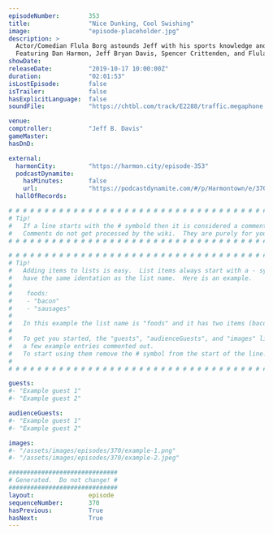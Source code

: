 ```yaml
---
episodeNumber:        353
title:                "Nice Dunking, Cool Swishing"
image:                "episode-placeholder.jpg"
description: >
  Actor/Comedian Flula Borg astounds Jeff with his sports knowledge and 1980's American pop culture references, teaches us his favorite German words, and helps Dan become the best hype man he can be.
  Featuring Dan Harmon, Jeff Bryan Davis, Spencer Crittenden, and Flula Borg.
showDate:             
releaseDate:          "2019-10-17 10:00:00Z"
duration:             "02:01:53"
isLostEpisode:        false
isTrailer:            false
hasExplicitLanguage:  false
soundFile:            "https://chtbl.com/track/E2288/traffic.megaphone.fm/STA3280237383.mp3?updated=1596574812"

venue:                
comptroller:          "Jeff B. Davis"
gameMaster:           
hasDnD:               

external:
  harmonCity:         "https://harmon.city/episode-353"
  podcastDynamite:
    hasMinutes:       false
    url:              "https://podcastdynamite.com/#/p/Harmontown/e/370/353"
  hallOfRecords:      

# # # # # # # # # # # # # # # # # # # # # # # # # # # # # # # # # # # # # # # # # # # # #
# Tip!
#   If a line starts with the # symbold then it is considered a comment.
#   Comments do not get processed by the wiki.  They are purely for your information.
# # # # # # # # # # # # # # # # # # # # # # # # # # # # # # # # # # # # # # # # # # # # #

# # # # # # # # # # # # # # # # # # # # # # # # # # # # # # # # # # # # # # # # # # # # #
# Tip!
#   Adding items to lists is easy.  List items always start with a - symbol and have
#   have the same identation as the list name.  Here is an example.
#
#    foods:
#    - "bacon"
#    - "sausages"
#
#   In this example the list name is "foods" and it has two items (bacon, and sausages).
#
#   To get you started, the "guests", "audienceGuests", and "images" lists below have
#   a few example entries commented out.
#   To start using them remove the # symbol from the start of the line.
#
# # # # # # # # # # # # # # # # # # # # # # # # # # # # # # # # # # # # # # # # # # # # #

guests:
#- "Example guest 1"
#- "Example guest 2"

audienceGuests:
#- "Example guest 1"
#- "Example guest 2"

images:
#- "/assets/images/episodes/370/example-1.png"
#- "/assets/images/episodes/370/example-2.jpeg"

##############################
# Generated.  Do not change! #
##############################
layout:               episode
sequenceNumber:       370
hasPrevious:          True
hasNext:              True
---
```


<!-- The episode description will be rendered here -->

<!-- Add your content BELOW here -->
<!-- vvvvvvvvvvvvvvvvvvvvvvvvvvv -->




<!-- ^^^^^^^^^^^^^^^^^^^^^^^^^^^ -->
<!-- Add your content ABOVE here -->

<!-- The episode gallery will be rendered here -->